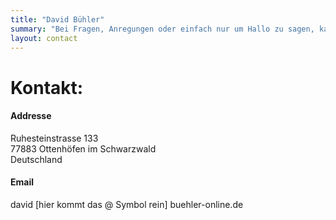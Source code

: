```yaml
---
title: "David Bühler"
summary: "Bei Fragen, Anregungen oder einfach nur um Hallo zu sagen, kannst du mich gerne kontaktieren."
layout: contact
---
```


# Kontakt:
#### Addresse
Ruhesteinstrasse 133\
77883 Ottenhöfen im Schwarzwald\
Deutschland

#### Email
david [hier kommt das @ Symbol rein] buehler-online.de
